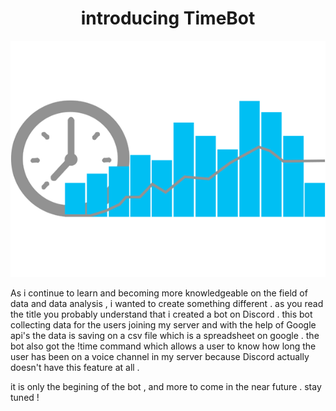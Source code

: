 <h1 align="center">introducing TimeBot</h1>

![alt text](pngwing.com.png)





As i continue to learn and becoming more knowledgeable on the field of data and data analysis , i wanted to create something different . 
as you read the title you probably understand that i created a bot on Discord . 
this bot collecting data for the users joining my server and with the help of Google api's the data is saving on a csv file which is a spreadsheet on google . 
the bot also got the !time command which allows a user to know how long the user has been on a voice channel in my server because Discord actually doesn't have this feature at all . 

it is only the begining of the bot , and more to come in the near future . stay tuned ! 
